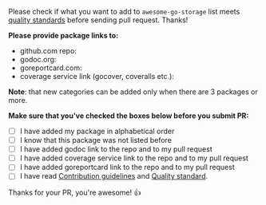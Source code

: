 Please check if what you want to add to `awesome-go-storage` list meets [quality standards](https://github.com/gostor/awesome-go-storage/blob/master/CONTRIBUTING.md#quality-standard) before sending pull request. Thanks!

**Please provide package links to:**
- github.com repo: 
- godoc.org: 
- goreportcard.com: 
- coverage service link (gocover, coveralls etc.): 


**Note**: that new categories can be added only when there are 3 packages or more.

**Make sure that you've checked the boxes below before you submit PR:**
- [ ] I have added my package in alphabetical order
- [ ] I know that this package was not listed before
- [ ] I have added godoc link to the repo and to my pull request
- [ ] I have added coverage service link to the repo and to my pull request
- [ ] I have added goreportcard link to the repo and to my pull request
- [ ] I have read [Contribution guidelines](https://github.com/gostor/awesome-go-storage/blob/master/CONTRIBUTING.md#contribution-guidelines) and [Quality standard](https://github.com/gostor/awesome-go-storage/blob/master/CONTRIBUTING.md#quality-standard).

Thanks for your PR, you're awesome! :+1:
